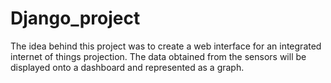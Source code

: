 # Django_project

The idea behind this project was to create a web interface for an integrated internet of things projection.
The data obtained from the sensors will be displayed onto a dashboard and represented as a graph. 
